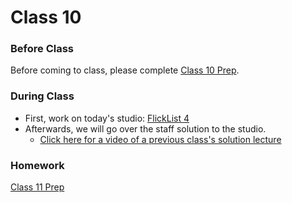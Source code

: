 
# Class 10

### Before Class
Before coming to class, please complete [Class 10 Prep](../class10-prep).

### During Class
* First, work on today's studio: [FlickList 4](../../materials/studios/flicklist4)
* Afterwards, we will go over the staff solution to the studio.
    * [Click here for a video of a previous class's solution lecture][solution-vid]

### Homework
[Class 11 Prep](../class11-prep)


[solution-vid]: https://youtu.be/UMJuzGMK0DQ
